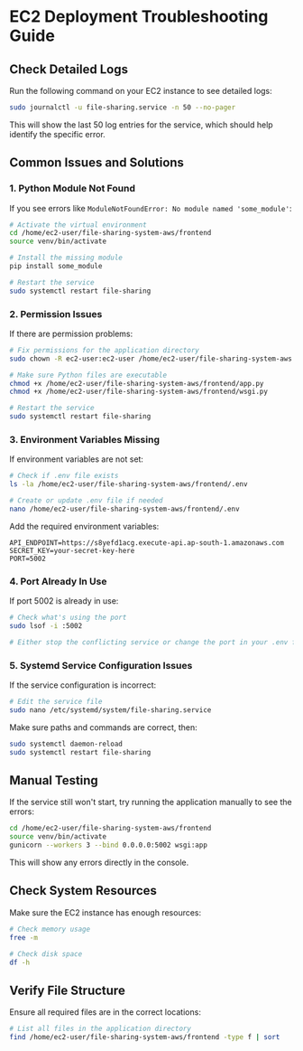 # EC2 Deployment Troubleshooting Guide

## Check Detailed Logs

Run the following command on your EC2 instance to see detailed logs:

```bash
sudo journalctl -u file-sharing.service -n 50 --no-pager
```

This will show the last 50 log entries for the service, which should help identify the specific error.

## Common Issues and Solutions

### 1. Python Module Not Found

If you see errors like `ModuleNotFoundError: No module named 'some_module'`:

```bash
# Activate the virtual environment
cd /home/ec2-user/file-sharing-system-aws/frontend
source venv/bin/activate

# Install the missing module
pip install some_module

# Restart the service
sudo systemctl restart file-sharing
```

### 2. Permission Issues

If there are permission problems:

```bash
# Fix permissions for the application directory
sudo chown -R ec2-user:ec2-user /home/ec2-user/file-sharing-system-aws

# Make sure Python files are executable
chmod +x /home/ec2-user/file-sharing-system-aws/frontend/app.py
chmod +x /home/ec2-user/file-sharing-system-aws/frontend/wsgi.py

# Restart the service
sudo systemctl restart file-sharing
```

### 3. Environment Variables Missing

If environment variables are not set:

```bash
# Check if .env file exists
ls -la /home/ec2-user/file-sharing-system-aws/frontend/.env

# Create or update .env file if needed
nano /home/ec2-user/file-sharing-system-aws/frontend/.env
```

Add the required environment variables:
```
API_ENDPOINT=https://s8yefd1acg.execute-api.ap-south-1.amazonaws.com
SECRET_KEY=your-secret-key-here
PORT=5002
```

### 4. Port Already In Use

If port 5002 is already in use:

```bash
# Check what's using the port
sudo lsof -i :5002

# Either stop the conflicting service or change the port in your .env file
```

### 5. Systemd Service Configuration Issues

If the service configuration is incorrect:

```bash
# Edit the service file
sudo nano /etc/systemd/system/file-sharing.service
```

Make sure paths and commands are correct, then:

```bash
sudo systemctl daemon-reload
sudo systemctl restart file-sharing
```

## Manual Testing

If the service still won't start, try running the application manually to see the errors:

```bash
cd /home/ec2-user/file-sharing-system-aws/frontend
source venv/bin/activate
gunicorn --workers 3 --bind 0.0.0.0:5002 wsgi:app
```

This will show any errors directly in the console.

## Check System Resources

Make sure the EC2 instance has enough resources:

```bash
# Check memory usage
free -m

# Check disk space
df -h
```

## Verify File Structure

Ensure all required files are in the correct locations:

```bash
# List all files in the application directory
find /home/ec2-user/file-sharing-system-aws/frontend -type f | sort
```
